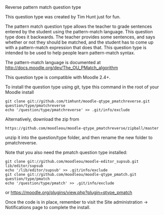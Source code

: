 Reverse pattern match question type

This question type was created by Tim Hunt just for fun.

The pattern match question type allows the teacher to grade sentences entered by
the student using the pattern-match language. This question type does it backwards.
The teacher provides some sentences, and says whether or not they should be matched,
and the student has to come up with a pattern-match expression that does that.
This question type is intended to be used to help people learn pattern-match
syntax.

The pattern-match language is documented at
http://docs.moodle.org/dev/The_OU_PMatch_algorithm

This question type is compatible with Moodle 2.4+.

To install the question type using git, type this command in the root of your
Moodle install

    git clone git://github.com/timhunt/moodle-qtype_pmatchreverse.git question/type/pmatchreverse
    echo '/question/type/pmatchreverse' >> .git/info/exclude

Alternatively, download the zip from

    https://github.com/moodleou/moodle-qtype_pmatchreverse/zipball/master

unzip it into the question/type folder, and then rename the new folder to pmatchreverse.

Note that you also need the pmatch question type installed:

    git clone git://github.com/moodleou/moodle-editor_supsub.git lib/editor/supsub
    echo '/lib/editor/supsub' >> .git/info/exclude
    git clone git://github.com/moodleou/moodle-qtype_pmatch.git question/type/pmatch
    echo '/question/type/pmatch' >> .git/info/exclude

or https://moodle.org/plugins/view.php?plugin=qtype_pmatch

Once the code is in place, remember to visit the Site administration -> Notifications
page to complete the install.
